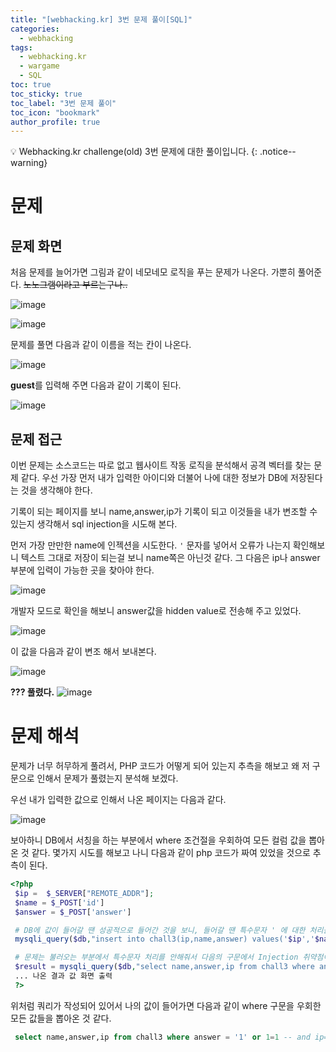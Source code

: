 ```yaml
---
title: "[webhacking.kr] 3번 문제 풀이[SQL]"
categories:
  - webhacking
tags:
  - webhacking.kr
  - wargame
  - SQL
toc: true
toc_sticky: true
toc_label: "3번 문제 풀이"
toc_icon: "bookmark"
author_profile: true
---
```


💡 Webhacking.kr challenge(old) 3번 문제에 대한 풀이입니다.
{: .notice--warning}

# 문제

## 문제 화면
 처음 문제를 늘어가면 그림과 같이 네모네모 로직을 푸는 문제가 나온다. 가뿐히 풀어준다. ~~노노그램이라고 부르는구나..~~

  ![image](https://user-images.githubusercontent.com/33647663/149819286-8bb47c21-fb38-4f1b-b32e-58188f88a5d1.png)

  ![image](https://user-images.githubusercontent.com/33647663/149819476-ac694936-31e5-419b-9a3f-844145b55a24.png)

 문제를 풀면 다음과 같이 이름을 적는 칸이 나온다.

 ![image](https://user-images.githubusercontent.com/33647663/149819580-e13ce8c5-d9dd-4755-b78f-e89c6d08cd13.png)

 **guest**를 입력해 주면 다음과 같이 기록이 된다.

 ![image](https://user-images.githubusercontent.com/33647663/149819821-bdb89b81-67a9-40f8-9100-601952e3ec0a.png)

## 문제 접근 
 이번 문제는 소스코드는 따로 없고 웹사이트 작동 로직을 분석해서 공격 벡터를 찾는 문제 같다. 우선 가장 먼저 내가 입력한 아이디와 더불어 나에 대한 정보가 DB에 저장된다는 것을 생각해야 한다.

 기록이 되는 페이지를 보니 name,answer,ip가 기록이 되고 이것들을 내가 변조할 수 있는지 생각해서 sql injection을 시도해 본다.

 먼저 가장 만만한 name에 인젝션을 시도한다. ```'``` 문자를 넣어서 오류가 나는지 확인해보니 텍스트 그대로 저장이 되는걸 보니 name쪽은 아닌것 같다. 그 다음은 ip나 answer 부분에 입력이 가능한 곳을 찾아야 한다.

 ![image](https://user-images.githubusercontent.com/33647663/149820001-ef174a65-943c-4345-8921-867ce61fe9a4.png)

 개발자 모드로 확인을 해보니 answer값을 hidden value로 전송해 주고 있었다. 

 ![image](https://user-images.githubusercontent.com/33647663/149820208-550fab5b-4cb4-4eb0-985e-0f05597ff972.png)

 이 값을 다음과 같이 변조 해서 보내본다.
 
 ![image](https://user-images.githubusercontent.com/33647663/149820327-c9e3a083-5f4e-4459-8df1-1706f6dce89f.png)

 **??? 풀렸다.**
 ![image](https://user-images.githubusercontent.com/33647663/149818719-86cea65f-601f-43ef-8657-7c5e7ba7302d.png)

# 문제 해석
 문제가 너무 허무하게 풀려서, PHP 코드가 어떻게 되어 있는지 추측을 해보고 왜 저 구문으로 인해서 문제가 풀렸는지 분석해 보겠다.

 우선 내가 입력한 값으로 인해서 나온 페이지는 다음과 같다.

 ![image](https://user-images.githubusercontent.com/33647663/149820628-ae0fdc84-2fbb-47a4-8e63-246af548316d.png)

 보아하니 DB에서 서칭을 하는 부분에서 where 조건절을 우회하여 모든 컬럼 값을 뽑아온 것 같다. 몇가지 시도를 해보고 나니 다음과 같이 php 코드가 짜여 있었을 것으로 추측이 된다.
 ```php
 <?php
  $ip =  $_SERVER["REMOTE_ADDR"];
  $name = $_POST['id']
  $answer = $_POST['answer']

  # DB에 값이 들어갈 땐 성공적으로 들어간 것을 보니, 들어갈 땐 특수문자 ' 에 대한 처리를 해줬다.
  mysqli_query($db,"insert into chall3(ip,name,answer) values('$ip','$name','$answer'))";

  # 문제는 불러오는 부분에서 특수문자 처리를 안해줘서 다음의 구문에서 Injection 취약점이 발생한 듯.
  $result = mysqli_query($db,"select name,answer,ip from chall3 where answer ='$answer'  and  ip='$ip'");
  ... 나온 결과 값 화면 출력	
  ?>
 ```
 위처럼 쿼리가 작성되어 있어서 나의 값이 들어가면 다음과 같이 where 구문을 우회한 모든 값들을 뽑아온 것 같다.

 ```sql
  select name,answer,ip from chall3 where answer = '1' or 1=1 -- and ip='$ip'
 ```
